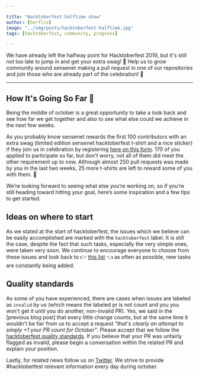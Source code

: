 ```yaml
---

title: "Hacktoberfest halftime show"
author: [herflis]
image: "../img/posts/hacktoberfest-halftime.jpg"
tags: [hacktoberfest, community, progress]

---
```


We have already left the halfway point for Hacktoberfest 2019, but it's still not too late to jump in and get your extra swag! 👕 Help us to grow community around sensenet making a pull request in one of our repositories and join those who are already part of the celebration! 🎃

---

## How It's Going So Far 🚀

Being the middle of october is a great opportunity to take a look back and see how far we get together and also to see what else could we achieve in the next few weeks.

As you probably know sensenet rewards the first 100 contributors with an extra swag (limited edition sensenet hacktoberfest t-shirt and a nice sticker) if they join us in celebration by registering [here on this form](https://sensenet.com/Hacktoberfest2019). 170 of you applied to participate so far, but don't worry, not all of them did meet the other requirement up to now. Although almost 250 pull requests was made by you in the last two weeks, 25 more t-shirts are left to reward some of you with them. 🎁 

We’re looking forward to seeing what else you’re working on, so if you’re still heading toward hitting your goal, here’s some inspiration and a few tips to get started.

## Ideas on where to start

As we stated at the start of hacktoberfest, the issues which we believe can be easily accomplished are marked with the ```hacktoberfest``` label. It is still the case, despite the fact that such tasks, especially the very simple ones, were taken very soon. We continue to encourage everyone to choose from these issues and look back to 👉 [this list](https://github.com/search?q=org%3Asensenet+label%3A%22hacktoberfest%22+is%3Aopen&type=Issues) 👈 as often as possible, new tasks are constantly being added.

## Quality standards

As some of you have experienced, there are cases when issues are labeled as ```invalid``` by us (which means the labeled pr is not count and you you won't get it until you do another, non-invalid PR). Yes, we said in the [previous blog post] that every little change counts, but at the same time it wouldn't be fair from us to accept a request _"that's clearly an attempt to simply +1 your PR count for October"_. Please accept that we follow the [hacktoberfest quality standards](https://hacktoberfest.digitalocean.com/details#quality-standards). If you believe that your PR was unfairly flagged as invalid, please begin a conversation within the related PR and explain your position.

Lastly, for related news follow us on [Twitter](https://twitter.com/sensenet). We strive to provide #hacktobetfest relevant information every day during october.
